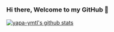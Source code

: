 ### Hi there, Welcome to my GitHub 🤗

[![yapa-ymtl's github stats](https://github-readme-stats.vercel.app/api?username=yapa-ymtl&hide=issues&count_private=true&show_icons=true&theme=nord)](https://github.com/anuraghazra/github-readme-stats)

<!-- 
Refer this link to edit Readme: https://docs.github.com/en/get-started/writing-on-github/getting-started-with-writing-and-formatting-on-github/quickstart-for-writing-on-github
<picture>
  <source media="(prefers-color-scheme: dark)" srcset="https://user-images.githubusercontent.com/25423296/163456776-7f95b81a-f1ed-45f7-b7ab-8fa810d529fa.png">
  <source media="(prefers-color-scheme: light)" srcset="https://user-images.githubusercontent.com/25423296/163456779-a8556205-d0a5-45e2-ac17-42d089e3c3f8.png">
  <img alt="Shows an illustrated sun in light mode and a moon with stars in dark mode." src="https://user-images.githubusercontent.com/25423296/163456779-a8556205-d0a5-45e2-ac17-42d089e3c3f8.png">
</picture>

-->
